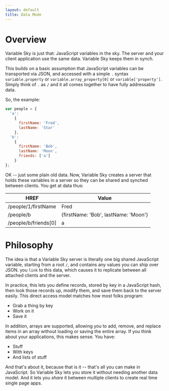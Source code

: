 ```yaml
---
layout: default
title: Data Mode
---
```


# Overview
Variable Sky is just that: JavaScript variables in the sky. The server
and your client application use the same data. Variable Sky keeps them
in synch.

This builds on a basic assumption that JavaScript variables can be
transported via JSON, and accessed with a simple `.` syntax
`variable.property` or `variable.array_property[0]` or
`variable['property']`. Simply think of `.` as `/` and it all comes
together to have fully addressable data.

So, the example:

```javascript
var people = {
  'a':
    {
      firstName: 'Fred',
      lastName: 'Star'
    },
  'b':
    {
      firstName: 'Bob',
      lastName: 'Moon',
      friends: ['a']
    }
};
```

OK -- just some plain old data. Now, Variable Sky creates a server that
holds these variables in a server so they can be shared and synched
between clients. You get at data thus:

|HREF|Value|
|----|-----|
|/people/1/firstName|Fred|
|/people/b|{firstName: 'Bob', lastName: 'Moon'}|
|/people/b/friends[0]|a|

# Philosophy
The idea is that a Variable Sky server is literally one big shared
JavaScript variable, starting from a root `/`, and contains any values
you can ship over JSON. you `link` to this data, which causes it to
replicate between all attached clients and the server.

In practice, this lets you define records, stored by key in a JavaScript
hash, then look those records up, modify them, and save them back to the
server easily. This direct access model matches how most folks program:

* Grab a thing by key
* Work on it
* Save it

In addition, arrays are supported, allowing you to add, remove, and
replace items in an array without loading or saving the entire array. If
you think about your applications, this makes sense. You have:

* Stuff
* With keys
* And lists of stuff

And that's about it, because that is it -- that's all you can make in
JavaScript. So Variable Sky lets you store it without needing another
data model. And it lets you *share* it between multiple clients to
create real time single page apps.
